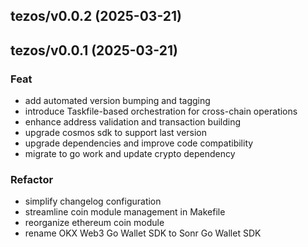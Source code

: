 ## tezos/v0.0.2 (2025-03-21)

## tezos/v0.0.1 (2025-03-21)

### Feat

- add automated version bumping and tagging
- introduce Taskfile-based orchestration for cross-chain operations
- enhance address validation and transaction building
- upgrade cosmos sdk to support last version
- upgrade dependencies and improve code compatibility
- migrate to go work and update crypto dependency

### Refactor

- simplify changelog configuration
- streamline coin module management in Makefile
- reorganize ethereum coin module
- rename OKX Web3 Go Wallet SDK to Sonr Go Wallet SDK
